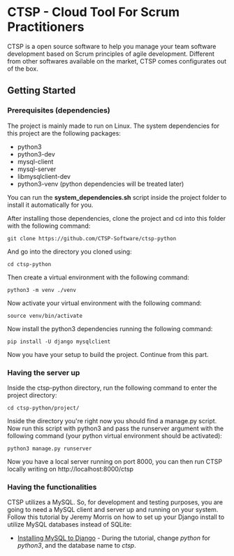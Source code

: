 # CTSP - Cloud Tool For Scrum Practitioners

CTSP is a open source software to help you manage your team software development based on Scrum principles of agile development. Different from other softwares available on the market, CTSP comes configurates out of the box.

## Getting Started
### Prerequisites (dependencies)

The project is mainly made to run on Linux. The system dependencies for this project are the following packages:

* python3
* python3-dev
* mysql-client
* mysql-server
* libmysqlclient-dev
* python3-venv (python dependencies will be treated later)

You can run the **system_dependencies.sh** script inside the project folder to install it automatically for you.

After installing those dependencies, clone the project and cd into this folder with the following command:
```
git clone https://github.com/CTSP-Software/ctsp-python
```
And go into the directory you cloned using:
```
cd ctsp-python
```
Then create a virtual environment with the following command:
```
python3 -m venv ./venv
```
Now activate your virtual environment with the following command:
```
source venv/bin/activate
```
Now install the python3 dependencies running the following command:
```
pip install -U django mysqlclient
```
Now you have your setup to build the project. Continue from this part.

### Having the server up

Inside the ctsp-python directory, run the following command to enter the project directory:
```
cd ctsp-python/project/
```
Inside the directory you're right now you should find a manage.py script. Now run this script with python3 and pass the runserver argument with the following command (your python virtual environment should be activated):
```
python3 manage.py runserver
```
Now you have a local server running on port 8000, you can then run CTSP locally writing on http://localhost:8000/ctsp

### Having the functionalities
CTSP utilizes a MySQL. So, for development and testing purposes, you are going to need a MySQL client and server up and running on your system.
Follow this tutorial by Jeremy Morris on how to set up your Django install to utilize MySQL databases instead of SQLite:

* [Installing MySQL to Django](https://www.digitalocean.com/community/tutorials/how-to-create-a-django-app-and-connect-it-to-a-database) - During the tutorial, change *python* for *python3*, and the database name to *ctsp*.
